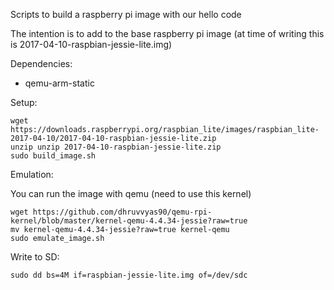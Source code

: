 Scripts to build a raspberry pi image with our hello code

The intention is to add to the base raspberry pi image (at
time of writing this is 2017-04-10-raspbian-jessie-lite.img)

Dependencies:

 * qemu-arm-static

Setup:

```
wget https://downloads.raspberrypi.org/raspbian_lite/images/raspbian_lite-2017-04-10/2017-04-10-raspbian-jessie-lite.zip
unzip unzip 2017-04-10-raspbian-jessie-lite.zip
sudo build_image.sh
```

Emulation:

You can run the image with qemu (need to use this kernel)

```
wget https://github.com/dhruvvyas90/qemu-rpi-kernel/blob/master/kernel-qemu-4.4.34-jessie?raw=true
mv kernel-qemu-4.4.34-jessie?raw=true kernel-qemu
sudo emulate_image.sh
```

Write to SD:

```
sudo dd bs=4M if=raspbian-jessie-lite.img of=/dev/sdc
```
